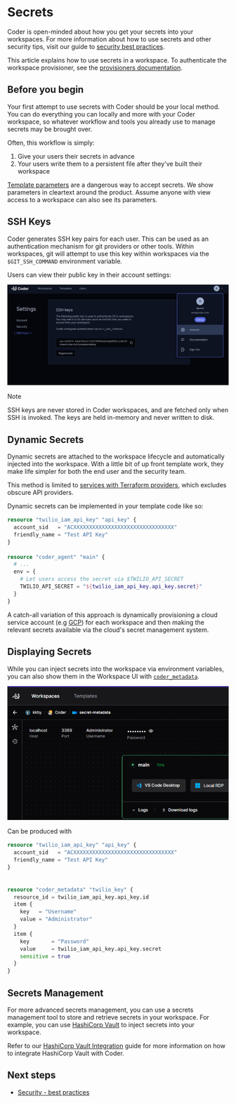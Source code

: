 # Secrets

Coder is open-minded about how you get your secrets into your workspaces. For
more information about how to use secrets and other security tips, visit our
guide to
[security best practices](../../tutorials/best-practices/security-best-practices.md#secrets).

This article explains how to use secrets in a workspace. To authenticate the
workspace provisioner, see the
<a href="../provisioners.md#authentication">provisioners documentation</a>.

## Before you begin

Your first attempt to use secrets with Coder should be your local method. You
can do everything you can locally and more with your Coder workspace, so
whatever workflow and tools you already use to manage secrets may be brought
over.

Often, this workflow is simply:

1. Give your users their secrets in advance
1. Your users write them to a persistent file after they've built their
   workspace

[Template parameters](../templates/extending-templates/parameters.md) are a
dangerous way to accept secrets. We show parameters in cleartext around the
product. Assume anyone with view access to a workspace can also see its
parameters.

## SSH Keys

Coder generates SSH key pairs for each user. This can be used as an
authentication mechanism for git providers or other tools. Within workspaces,
git will attempt to use this key within workspaces via the `$GIT_SSH_COMMAND`
environment variable.

Users can view their public key in their account settings:

![SSH keys in account settings](../../images/ssh-keys.png)

> [!NOTE]
> SSH keys are never stored in Coder workspaces, and are fetched only when
> SSH is invoked. The keys are held in-memory and never written to disk.

## Dynamic Secrets

Dynamic secrets are attached to the workspace lifecycle and automatically
injected into the workspace. With a little bit of up front template work, they
make life simpler for both the end user and the security team.

This method is limited to
[services with Terraform providers](https://registry.terraform.io/browse/providers),
which excludes obscure API providers.

Dynamic secrets can be implemented in your template code like so:

```tf
resource "twilio_iam_api_key" "api_key" {
  account_sid   = "ACXXXXXXXXXXXXXXXXXXXXXXXXXXXXXXXX"
  friendly_name = "Test API Key"
}

resource "coder_agent" "main" {
  # ...
  env = {
    # Let users access the secret via $TWILIO_API_SECRET
    TWILIO_API_SECRET = "${twilio_iam_api_key.api_key.secret}"
  }
}
```

A catch-all variation of this approach is dynamically provisioning a cloud
service account (e.g
[GCP](https://registry.terraform.io/providers/hashicorp/google/latest/docs/resources/google_service_account_key#private_key))
for each workspace and then making the relevant secrets available via the
cloud's secret management system.

## Displaying Secrets

While you can inject secrets into the workspace via environment variables, you
can also show them in the Workspace UI with
[`coder_metadata`](https://registry.terraform.io/providers/coder/coder/latest/docs/resources/metadata).

![Secrets UI](../../images/admin/secret-metadata.PNG)

Can be produced with

```tf
resource "twilio_iam_api_key" "api_key" {
  account_sid   = "ACXXXXXXXXXXXXXXXXXXXXXXXXXXXXXXXX"
  friendly_name = "Test API Key"
}


resource "coder_metadata" "twilio_key" {
  resource_id = twilio_iam_api_key.api_key.id
  item {
    key   = "Username"
    value = "Administrator"
  }
  item {
    key       = "Password"
    value     = twilio_iam_api_key.api_key.secret
    sensitive = true
  }
}
```

## Secrets Management

For more advanced secrets management, you can use a secrets management tool to
store and retrieve secrets in your workspace. For example, you can use
[HashiCorp Vault](https://www.vaultproject.io/) to inject secrets into your
workspace.

Refer to our [HashiCorp Vault Integration](../integrations/vault.md) guide for
more information on how to integrate HashiCorp Vault with Coder.

## Next steps

- [Security - best practices](../../tutorials/best-practices/security-best-practices.md)
